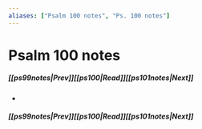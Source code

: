 ```yaml
---
aliases: ["Psalm 100 notes", "Ps. 100 notes"]
---
```

# Psalm 100 notes
##### <span class=arrow-left></span>[[ps99notes|Prev]]<span class=navigation-separator></span>[[ps100|Read]]<span class=navigation-separator></span>[[ps101notes|Next]]<span class=arrow-right></span>
- 
##### <span class=arrow-left></span>[[ps99notes|Prev]]<span class=navigation-separator></span>[[ps100|Read]]<span class=navigation-separator></span>[[ps101notes|Next]]<span class=arrow-right></span>